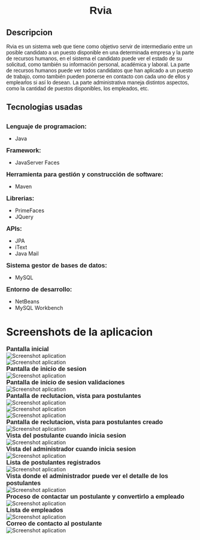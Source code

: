 <h1 style="font-family: Arial; text-align: center">Rvia</h1>
<h2>Descripcion</h2>  
     
 <p style="font-family: Arial;">
Rvia es un sistema web que tiene como objetivo servir de intermediario entre un posible candidato a un puesto disponible en una determinada empresa y la parte de recursos humanos, en el sistema el candidato puede ver el estado de su solicitud, como también su información personal, académica y laboral. La parte de recursos humanos puede ver todos candidatos que han aplicado a un puesto de trabajo, como también pueden ponerse en contacto con cada uno de ellos y emplearlos si así lo desean. La parte administrativa maneja distintos aspectos, como la cantidad de puestos disponibles, los empleados, etc.
  </p>
<p>
<h2>Tecnologias usadas<h2>
  <h3 style="display: inline; font-family: Arial">Lenguaje de programacion:</h3><p style="display:inline;"> 
  <p>
  <ul> 
    <li>Java</li>
  </ul>
  </p>
 </p>
 
 <h3 style="display: inline; font-family: Arial">Framework:</h3>
  
  <p style="display: inline;"> 
    <ul>
      <li>JavaServer Faces</li>
    </ul>
  </p>
  
  <h3 style="display: inline; font-family: Arial">Herramienta para gestión y construcción de software:</h3>
  
  <p style="display: inline;"> 
    <ul>
      <li>Maven</li>
    </ul>
  </p>
  
 
  <h3 style="display: inline; font-family: Arial">Librerias:</h3>
  
  <p style="display: inline;"> 
    <ul>
      <li>PrimeFaces</li>
       <li>JQuery</li>
    </ul>
  </p>
  
  <h3 style="display: inline; font-family: Arial">APIs:</h3>
  
  <p style="display: inline;"> 
    <ul>
      <li>JPA</li>
      <li>iText</li>
      <li>Java Mail</li>
    </ul>
  </p>
  
 <h3 style="display: inline; font-family: Arial">Sistema gestor de bases de datos:</h3>
  
  <p style="display: inline;"> 
    <ul>
      <li>MySQL</li>
    </ul>
  </p>
   
  <h3 style="display: inline; font-family: Arial">Entorno de desarrollo:</h3>
  <p style="display: inline;">  
    <ul>
       <li>NetBeans</li>
       <li>MySQL Workbench</li>
    </ul>
  </p>    

<h1>Screenshots de la aplicacion</h1>

<h3 style="display: inline; font-family: Arial">Pantalla inicial</h3>
<img style="display: block; margin: 0 auto;" src="screengit/screen01.png" alt="Screenshot aplication"/>
<img style="display: block; margin: 0 auto;" src="screengit/img_01.jpg" alt="Screenshot aplication"/>


<h3 style="display: inline; font-family: Arial">Pantalla de inicio de sesion</h3><br />
<img style="display: block; margin: 0 auto;" src="screengit/screen05.png" alt="Screenshot aplication"/>


<h3 style="display: inline; font-family: Arial">Pantalla de inicio de sesion validaciones</h3><br />
<img style="display: block; margin: 0 auto;" src="screengit/img_03.jpg" alt="Screenshot aplication"/>


<h3 style="display: inline; font-family: Arial">Pantalla de reclutacion, vista para postulantes</h3><br />
<img style="display: block; margin: 0 auto;" src="screengit/img_04.jpg" alt="Screenshot aplication"/>
<img style="display: block; margin: 0 auto;" src="screengit/img_05.jpg" alt="Screenshot aplication"/>
<img style="display: block; margin: 0 auto;" src="screengit/img_06.jpg" alt="Screenshot aplication"/>

<h3 style="display: inline; font-family: Arial">Pantalla de reclutacion, vista para postulantes creado</h3><br />
<img style="display: block; margin: 0 auto;" src="screengit/img_07.jpg" alt="Screenshot aplication"/>

<h3 style="display: inline; font-family: Arial">Vista del postulante cuando inicia sesion</h3><br />
<img style="display: block; margin: 0 auto;" src="screengit/img_08.png" alt="Screenshot aplication"/>

<h3 style="display: inline; font-family: Arial">Vista del administrador cuando inicia sesion</h3><br />
<img style="display: block; margin: 0 auto;" src="screengit/screen25.png" alt="Screenshot aplication"/>

<h3 style="display: inline; font-family: Arial">Lista de postulantes registrados</h3><br />
<img style="display: block; margin: 0 auto;" src="screengit/img_10.png" alt="Screenshot aplication"/>

<h3 style="display: inline; font-family: Arial">Vista donde el administrador puede ver el detalle de los postulantes</h3><br />
<img style="display: block; margin: 0 auto;" src="screengit/img_11.png" alt="Screenshot aplication"/>

<h3 style="display: inline; font-family: Arial">Proceso de contactar un postulante y convertirlo a empleado</h3><br />
<img style="display: block; margin: 0 auto;" src="screengit/img_12.jpg" alt="Screenshot aplication"/>


<h3 style="display: inline; font-family: Arial">Lista de empleados</h3><br />
<img style="display: block; margin: 0 auto;" src="screengit/img_13.png" alt="Screenshot aplication"/>

<h3 style="display: inline; font-family: Arial">Correo de contacto al postulante</h3><br />
<img style="display: block; margin: 0 auto;" src="screengit/img_14.png" alt="Screenshot aplication"/>

